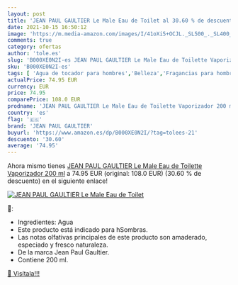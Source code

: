 ```yaml
---
layout: post
title: 'JEAN PAUL GAULTIER Le Male Eau de Toilet al 30.60 % de descuento'
date: 2021-10-15 16:50:12
image: 'https://m.media-amazon.com/images/I/41oXi5+OCJL._SL500_._SL400_.jpg'
comments: true
category: ofertas
author: 'tole.es'
slug: 'B000XE0N2I-es JEAN PAUL GAULTIER Le Male Eau de Toilette Vaporizador 200 ml'
sku: 'B000XE0N2I-es'
tags: [ 'Agua de tocador para hombres','Belleza','Fragancias para hombres','Perfumes y fragancias','de','eau','jean paul gaultier','toilette', ]
actualPrice: 74.95 EUR
currency: EUR
price: 74.95
comparePrice: 108.0 EUR
prodname: 'JEAN PAUL GAULTIER Le Male Eau de Toilette Vaporizador 200 ml'
country: 'es'
flag: '🇪🇸'
brand: 'JEAN PAUL GAULTIER'
buyurl: 'https://www.amazon.es/dp/B000XE0N2I/?tag=tolees-21'
descuento: '30.60'
average: '74.95'
---
```


Ahora mismo tienes [JEAN PAUL GAULTIER Le Male Eau de Toilette Vaporizador 200 ml](https://www.amazon.es/dp/B000XE0N2I/?tag=tolees-21) a 74.95 EUR (original: 108.0 EUR) (30.60 %  de descuento) en el siguiente enlace!

[![JEAN PAUL GAULTIER Le Male Eau de Toilet](https://m.media-amazon.com/images/I/41oXi5+OCJL._SL500_._SL400_.jpg)](https://www.amazon.es/dp/B000XE0N2I/?tag=tolees-21)

🔎:

- Ingredientes: Agua
- Este producto está indicado para hSombras.
- Las notas olfativas principales de este producto son amaderado, especiado y fresco naturaleza.
- De la marca Jean Paul Gaultier.
- Contiene 200 ml.

[🛒 Visítala!!!](https://www.amazon.es/dp/B000XE0N2I/?tag=tolees-21)
